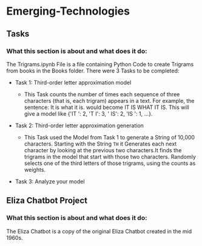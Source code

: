# Emerging-Technologies

## Tasks
### What this section is about and what does it do:

The Trigrams.ipynb File is a file containing Python Code to create Trigrams from books in the Books folder. 
There were 3 Tasks to be completed:
- Task 1: Third-order letter approximation model
  - This Task counts the number of times each sequence of three characters (that is, each trigram) appears in a text. For example, the sentence: It is what it is. would become IT IS WHAT IT IS. This will give a model like {'IT ': 2, 'T I': 3, ' IS': 2, 'IS ': 1, ...}.
    
- Task 2: Third-order letter approximation generation
  - This Task used the Model from Task 1 to generate a String of 10,000 characters. Starting with the String ``TH`` it Generates each next character by looking at the previous two characters.It finds the trigrams in the model that start with those two characters. Randomly selects one of the third letters of those trigrams, using the counts as weights.

- Task 3: Analyze your model 


## Eliza Chatbot Project
### What this section is about and what does it do:

The Eliza Chatbot is a copy of the original Eliza Chatbot created in the mid 1960s.

